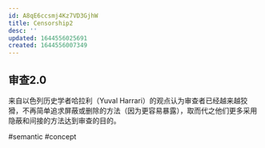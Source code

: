 ```yaml
---
id: A8qE6ccsmj4Kz7VD3GjhW
title: Censorship2
desc: ''
updated: 1644556025691
created: 1644556007349
---
```



## 审查2.0

来自以色列历史学者哈拉利（Yuval Harrari）的观点认为审查者已经越来越狡猾，不再简单追求屏蔽或删除的方法（因为更容易暴露），取而代之他们更多采用隐蔽和间接的方法达到审查的目的。


#semantic
#concept